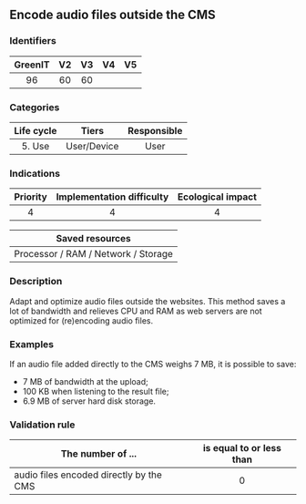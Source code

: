 ## Encode audio files outside the CMS

### Identifiers

| GreenIT | V2  | V3  | V4  | V5  |
| :-----: | :-: | :-: | :-: | :-: |
|   96    | 60  | 60  |     |     |

### Categories

| Life cycle |    Tiers    | Responsible |
| :--------: | :---------: | :---------: |
|   5. Use   | User/Device |    User     |

### Indications

| Priority | Implementation difficulty | Ecological impact |
| :------: | :-----------------------: | :---------------: |
|    4     |             4             |         4         |

|           Saved resources           |
| :---------------------------------: |
| Processor / RAM / Network / Storage |

### Description

Adapt and optimize audio files outside the websites. This method saves a lot of bandwidth and relieves CPU and RAM as web servers are not optimized for (re)encoding audio files.

### Examples

If an audio file added directly to the CMS weighs 7 MB, it is possible to save:

- 7 MB of bandwidth at the upload;
- 100 KB when listening to the result file;
- 6.9 MB of server hard disk storage.

### Validation rule

| The number of ...                       | is equal to or less than |
| --------------------------------------- | :----------------------: |
| audio files encoded directly by the CMS |            0             |
